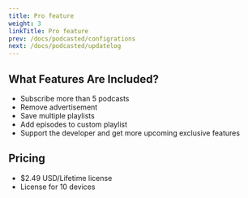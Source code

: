 ```yaml
---
title: Pro feature
weight: 3
linkTitle: Pro feature
prev: /docs/podcasted/configrations
next: /docs/podcasted/updatelog
---
```


<!--more-->

## What Features Are Included?

- Subscribe more than 5 podcasts
- Remove advertisement
- Save multiple playlists
- Add episodes to custom playlist
- Support the developer and get more upcoming exclusive features

## Pricing

- $2.49 USD/Lifetime license
- License for 10 devices
